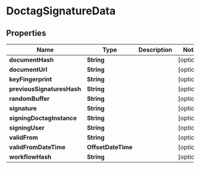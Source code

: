 

# DoctagSignatureData


## Properties

Name | Type | Description | Notes
------------ | ------------- | ------------- | -------------
**documentHash** | **String** |  |  [optional]
**documentUrl** | **String** |  |  [optional]
**keyFingerprint** | **String** |  |  [optional]
**previousSignaturesHash** | **String** |  |  [optional]
**randomBuffer** | **String** |  |  [optional]
**signature** | **String** |  |  [optional]
**signingDoctagInstance** | **String** |  |  [optional]
**signingUser** | **String** |  |  [optional]
**validFrom** | **String** |  |  [optional]
**validFromDateTime** | **OffsetDateTime** |  |  [optional]
**workflowHash** | **String** |  |  [optional]



